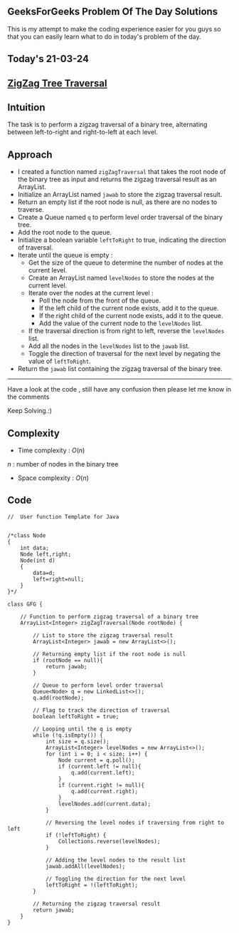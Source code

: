## GeeksForGeeks Problem Of The Day Solutions

This is my attempt to make the coding experience easier for you guys so that you can easily learn what to do in today's problem of the day.

## Today's 21-03-24 

## [ZigZag Tree Traversal](https://www.geeksforgeeks.org/problems/zigzag-tree-traversal/1)

## Intuition
The task is to perform a zigzag traversal of a binary tree, alternating between left-to-right and right-to-left at each level.

## Approach

- I created a function named `zigZagTraversal` that takes the root node of the binary tree as input and returns the zigzag traversal result as an ArrayList.
- Initialize an ArrayList named `jawab` to store the zigzag traversal result.
- Return an empty list if the root node is null, as there are no nodes to traverse.
- Create a Queue named `q` to perform level order traversal of the binary tree.
- Add the root node to the queue.
- Initialize a boolean variable `leftToRight` to true, indicating the direction of traversal.
- Iterate until the queue is empty :
  - Get the size of the queue to determine the number of nodes at the current level.
  - Create an ArrayList named `levelNodes` to store the nodes at the current level.
  - Iterate over the nodes at the current level :
    - Poll the node from the front of the queue.
    - If the left child of the current node exists, add it to the queue.
    - If the right child of the current node exists, add it to the queue.
    - Add the value of the current node to the `levelNodes` list.
  - If the traversal direction is from right to left, reverse the `levelNodes` list.
  - Add all the nodes in the `levelNodes` list to the `jawab` list.
  - Toggle the direction of traversal for the next level by negating the value of `leftToRight`.
- Return the `jawab` list containing the zigzag traversal of the binary tree.

---
Have a look at the code , still have any confusion then please let me know in the comments

Keep Solving.:)

## Complexity
- Time complexity : $O( n )$
<!-- Add your time complexity here, e.g. $$O())$$ -->
$n$ :  number of nodes in the binary tree
- Space complexity : $O( n )$
<!-- Add your space complexity here, e.g. $$O(n)$$ -->

## Code

```
//  User function Template for Java


/*class Node
{
    int data;
    Node left,right;
    Node(int d)
    {
        data=d;
        left=right=null;
    }
}*/

class GFG {
    
    // Function to perform zigzag traversal of a binary tree
    ArrayList<Integer> zigZagTraversal(Node rootNode) {
        
        // List to store the zigzag traversal result
        ArrayList<Integer> jawab = new ArrayList<>();
        
        // Returning empty list if the root node is null
        if (rootNode == null){
            return jawab;
        }
        
        // Queue to perform level order traversal
        Queue<Node> q = new LinkedList<>();
        q.add(rootNode);
        
        // Flag to track the direction of traversal
        boolean leftToRight = true;
        
        // Looping until the q is empty
        while (!q.isEmpty()) {
            int size = q.size();
            ArrayList<Integer> levelNodes = new ArrayList<>();
            for (int i = 0; i < size; i++) {
                Node current = q.poll();
                if (current.left != null){
                    q.add(current.left);
                }
                if (current.right != null){
                    q.add(current.right);
                }
                levelNodes.add(current.data);
            }
            
            // Reversing the level nodes if traversing from right to left
            if (!leftToRight) {
                Collections.reverse(levelNodes);
            }
            
            // Adding the level nodes to the result list
            jawab.addAll(levelNodes);
            
            // Toggling the direction for the next level
            leftToRight = !(leftToRight);
        }
        
        // Returning the zigzag traversal result
        return jawab;
    }
}
```
